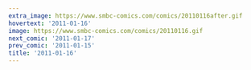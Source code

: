 ```yaml
---
extra_image: https://www.smbc-comics.com/comics/20110116after.gif
hovertext: '2011-01-16'
image: https://www.smbc-comics.com/comics/20110116.gif
next_comic: '2011-01-17'
prev_comic: '2011-01-15'
title: '2011-01-16'
---
```


